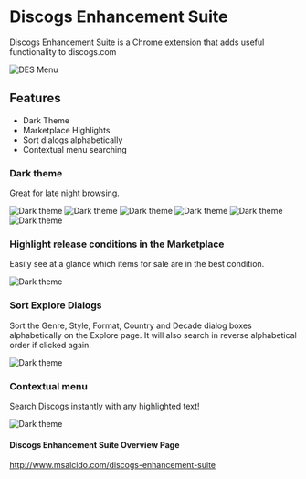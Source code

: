 # Discogs Enhancement Suite
Discogs Enhancement Suite is a Chrome extension that adds useful functionality to discogs.com

![DES Menu](http://www.msalcido.com/github/DES-shots/menu-2.png?raw=true "The DES menu preview")

## Features
* Dark Theme
* Marketplace Highlights
* Sort dialogs alphabetically
* Contextual menu searching

### Dark theme
Great for late night browsing.

![Dark theme](http://www.msalcido.com/github/DES-shots/release-profile.png?raw=true "Dark theme preview")
![Dark theme](http://www.msalcido.com/github/DES-shots/wantlist.png?raw=true "Dark theme preview")
![Dark theme](http://www.msalcido.com/github/DES-shots/add-release.png?raw=true "Add release preview")
![Dark theme](http://www.msalcido.com/github/DES-shots/groups.png?raw=true "Groups preview")
![Dark theme](http://www.msalcido.com/github/DES-shots/sell.png?raw=true "Sell preview")
![Dark theme](http://www.msalcido.com/github/DES-shots/api.png?raw=true "Api preview")

### Highlight release conditions in the Marketplace
Easily see at a glance which items for sale are in the best condition. 

![Dark theme](http://www.msalcido.com/github/DES-shots/highlights-zoom.png?raw=true "Marketplace Highlights preview")

### Sort Explore Dialogs
Sort the Genre, Style, Format, Country and Decade dialog boxes alphabetically on the Explore page. It will also search in reverse alphabetical order if clicked again.

![Dark theme](http://www.msalcido.com/github/DES-shots/sort-arrow.png?raw=true "Sorting preview")

### Contextual menu
Search Discogs instantly with any highlighted text!

![Dark theme](http://www.msalcido.com/github/DES-shots/context-menu-zoom.png?raw=true "Contextual menu preview")

#### Discogs Enhancement Suite Overview Page
<http://www.msalcido.com/discogs-enhancement-suite>